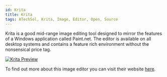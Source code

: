 ```yaml
---
id: Krita
title: Krita
tags: ATechSol, Krita, Image, Editor, Open, Source
---
```


Krita is a good mid-range image editing tool designed to mirror the features of a Windows application called Paint.net. The editor is available on all desktop systems and contains a feature rich environment without the nonsensical price tag.

[<img alt="Krita Preview" src="/img/Krita.png" />](https://krita.org/en/)

To find out more about this image editor you can visit their website [here](https://krita.org/en/).
